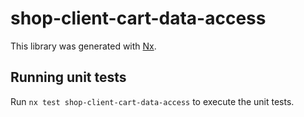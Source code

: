 # shop-client-cart-data-access

This library was generated with [Nx](https://nx.dev).

## Running unit tests

Run `nx test shop-client-cart-data-access` to execute the unit tests.
